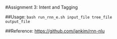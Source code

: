 #Assignment 3: Intent and Tagging

##Usage:
<code>bash run_rnn_e.sh input_file tree_file output_file</code>

##Reference:
https://github.com/jankim/rnn-nlu
